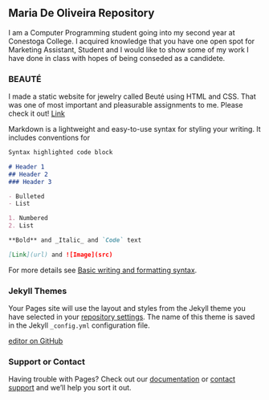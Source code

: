 ##  Maria De Oliveira Repository 

I am a Computer Programming student going into my second year at Conestoga College. I acquired knowledge that you have one open spot for Marketing Assistant, Student  and I would like to show some of my work I have done in class with hopes of being conseded as a candidete.    


### BEAUTÉ

I made a static website for jewelry called Beuté using HTML and CSS. That was one of most important and pleasurable assignments to me. Please check it out! [Link](https://mariawaleskaoliver.github.io/MariaWaleskaOliver-BEAUT--/)


Markdown is a lightweight and easy-to-use syntax for styling your writing. It includes conventions for

```markdown
Syntax highlighted code block

# Header 1
## Header 2
### Header 3

- Bulleted
- List

1. Numbered
2. List

**Bold** and _Italic_ and `Code` text

[Link](url) and ![Image](src)
```

For more details see [Basic writing and formatting syntax](https://docs.github.com/en/github/writing-on-github/getting-started-with-writing-and-formatting-on-github/basic-writing-and-formatting-syntax).

### Jekyll Themes

Your Pages site will use the layout and styles from the Jekyll theme you have selected in your [repository settings](https://github.com/MariaWaleskaOliver/SkylineRepository-/settings/pages). The name of this theme is saved in the Jekyll `_config.yml` configuration file.

[editor on GitHub](https://github.com/MariaWaleskaOliver/SkylineRepository-/edit/gh-pages/index.md) 

### Support or Contact

Having trouble with Pages? Check out our [documentation](https://docs.github.com/categories/github-pages-basics/) or [contact support](https://support.github.com/contact) and we’ll help you sort it out.
